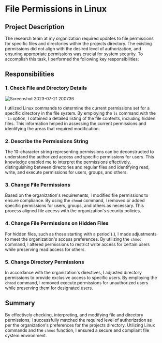 # File Permissions in Linux

## Project Description

The research team at my organization required updates to file permissions for specific files and directories within the projects directory. The existing permissions did not align with the desired level of authorization, and ensuring appropriate permissions was crucial for system security. To accomplish this task, I performed the following key responsibilities:

## Responsibilities

### 1. Check File and Directory Details

![Screenshot 2023-07-21 200736](https://github.com/Bejon-Norman1/File-Permissions-in-Linux/assets/19808403/d1169f71-b239-4771-9e29-98ac7f59be2c)


I utilized Linux commands to determine the current permissions set for a specific directory in the file system. By employing the `ls` command with the `-la` option, I obtained a detailed listing of the file contents, including hidden files. This information helped in assessing the current permissions and identifying the areas that required modification.

### 2. Describe the Permissions String

The 10-character string representing permissions can be deconstructed to understand the authorized access and specific permissions for users. This knowledge enabled me to interpret the permissions effectively, distinguishing between directories and regular files and identifying read, write, and execute permissions for users, groups, and others.

### 3. Change File Permissions

Based on the organization's requirements, I modified file permissions to ensure compliance. By using the `chmod` command, I removed or added specific permissions for users, groups, and others as necessary. This process aligned file access with the organization's security policies.

### 4. Change File Permissions on Hidden Files

For hidden files, such as those starting with a period (.), I made adjustments to meet the organization's access preferences. By utilizing the `chmod` command, I altered permissions to restrict write access for certain users while preserving read access for others.

### 5. Change Directory Permissions

In accordance with the organization's directives, I adjusted directory permissions to provide exclusive access to specific users. By employing the `chmod` command, I removed execute permissions for unauthorized users while preserving them for designated users.

## Summary

By effectively checking, interpreting, and modifying file and directory permissions, I successfully matched the required level of authorization as per the organization's preferences for the projects directory. Utilizing Linux commands and the `chmod` function, I ensured a secure and compliant file system environment.
